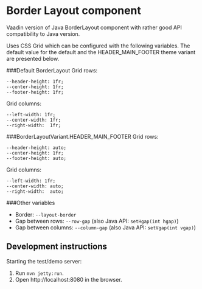 # Border Layout component

Vaadin version of Java BorderLayout component with rather good API compatibility to Java version.

Uses CSS Grid which can be configured with the following variables. The default value for the default and the HEADER_MAIN_FOOTER theme variant are presented below.

###Default BorderLayout
Grid rows:
```
--header-height: 1fr;
--center-height: 1fr;
--footer-height: 1fr;
```
Grid columns:
```
--left-width: 1fr;
--center-width: 1fr;
--right-width:  1fr;
```

###BorderLayoutVariant.HEADER_MAIN_FOOTER
Grid rows:
```
--header-height: auto;
--center-height: 1fr;
--footer-height: auto;
```

Grid columns:
```
--left-width: 1fr;
--center-width: auto;
--right-width:  auto;
```

###Other variables
* Border: `--layout-border`
* Gap between rows: `--row-gap` (also Java API: `setHgap(int hgap)`)
* Gap between columns: `--column-gap` (also Java API: `setVgap(int vgap)`)

## Development instructions

Starting the test/demo server:
1. Run `mvn jetty:run`.
2. Open http://localhost:8080 in the browser.
